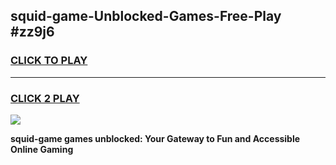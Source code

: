 
## squid-game-Unblocked-Games-Free-Play #zz9j6
<h3>
<a href="https://us.freeplayer.one?title=squid-game&ref=9M">CLICK TO PLAY</a></h3>
<hr>

<h3>
<a href="https://us.freeplayer.one?title=squid-game&ref=9M">CLICK 2 PLAY</a>
  
</h3>

<a href="https://us.freeplayer.one?title=squid-game&ref=9M"><img src="https://clearcache.store/games.png"></a>


**squid-game games unblocked: Your Gateway to Fun and Accessible Online Gaming**
